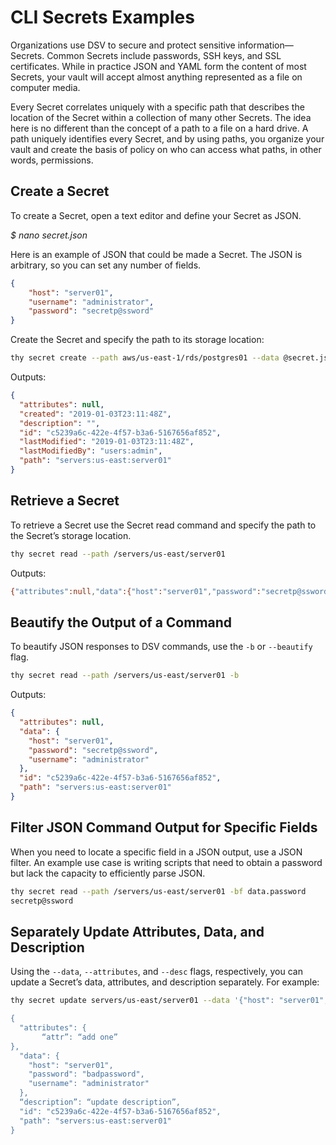 ﻿[title]: # (CLI Secrets Examples)
[tags]: # (DevOps Secrets Vault,DSV,)
[priority]: # (1700)

# CLI Secrets Examples

Organizations use DSV to secure and protect sensitive information—Secrets. Common Secrets include passwords, SSH keys, and SSL certificates. While in practice JSON and YAML form the content of most Secrets, your vault will accept almost anything represented as a file on computer media.

Every Secret correlates uniquely with a specific path that describes the location of the Secret within a collection of many other Secrets. The idea here is no different than the concept of a path to a file on a hard drive. A path uniquely identifies every Secret, and by using paths, you organize your vault and create the basis of policy on who can access what paths, in other words, permissions.

## Create a Secret

To create a Secret, open a text editor and define your Secret as JSON.

*$ nano secret.json*

Here is an example of JSON that could be made a Secret. The JSON is arbitrary, so you can set any number of fields.

```json
{
    "host": "server01",
    "username": "administrator",
    "password": "secretp@ssword"
}
```

Create the Secret and specify the path to its storage location:

```BASH
thy secret create --path aws/us-east-1/rds/postgres01 --data @secret.json
```

Outputs:

```json
{
  "attributes": null,
  "created": "2019-01-03T23:11:48Z",
  "description": "",
  "id": "c5239a6c-422e-4f57-b3a6-5167656af852",
  "lastModified": "2019-01-03T23:11:48Z",
  "lastModifiedBy": "users:admin",
  "path": "servers:us-east:server01"
}
```

## Retrieve a Secret

To retrieve a Secret use the Secret read command and specify the path to the Secret’s storage location.

```BASH
thy secret read --path /servers/us-east/server01
```

Outputs:

```BASH
{"attributes":null,"data":{"host":"server01","password":"secretp@ssword","username":"administrator"},"id":"c5239a6c-422e-4f57-b3a6-5167656af852","path":"servers:us-east:server01"}
```

## Beautify the Output of a Command

To beautify JSON responses to DSV commands, use the `-b` or `--beautify` flag.

```BASH
thy secret read --path /servers/us-east/server01 -b
```

Outputs:

```json
{
  "attributes": null,
  "data": {
    "host": "server01",
    "password": "secretp@ssword",
    "username": "administrator"
  },
  "id": "c5239a6c-422e-4f57-b3a6-5167656af852",
  "path": "servers:us-east:server01"
}
```

## Filter JSON Command Output for Specific Fields

When you need to locate a specific field in a JSON output, use a JSON filter. An example use case is writing scripts that need to obtain a password but lack the capacity to efficiently parse JSON.

```BASH
thy secret read --path /servers/us-east/server01 -bf data.password
secretp@ssword
```

## Separately Update Attributes, Data, and Description

Using the `--data`, `--attributes`, and `--desc` flags, respectively, you can update a Secret’s data, attributes, and description separately. For example:

```BASH
thy secret update servers/us-east/server01 --data '{"host": "server01", “password”: “badpassword”,”username”: “admininistrator”}' --desc 'update description’  --attributes ‘{“attr”: “add one”}’

{
  "attributes": {
       “attr”: “add one”
},
  "data": {
    "host": "server01",
    "password": "badpassword",
    "username": "administrator"
  },
  “description”: “update description”,
  "id": "c5239a6c-422e-4f57-b3a6-5167656af852",
  "path": "servers:us-east:server01"
}
```
